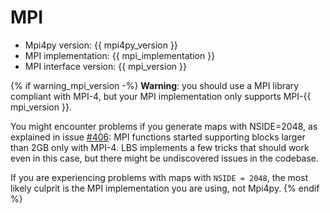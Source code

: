 # MPI

- Mpi4py version: {{ mpi4py_version }}
- MPI implementation: {{ mpi_implementation }}
- MPI interface version: {{ mpi_version }}

{% if warning_mpi_version -%}
**Warning**: you should use a MPI library compliant with MPI-4, but
your MPI implementation only supports MPI-{{ mpi_version }}.

You might encounter problems if you generate maps with NSIDE=2048, as
explained in issue [#406](https://github.com/litebird/litebird_sim/issues/406):
MPI functions started supporting blocks larger than 2GB only with MPI-4.
LBS implements a few tricks that should work even in this case,
but there might be undiscovered issues in the codebase.

If you are experiencing problems with maps with `NSIDE = 2048`, the
most likely culprit is the MPI implementation you are using, not Mpi4py.
{% endif %}


